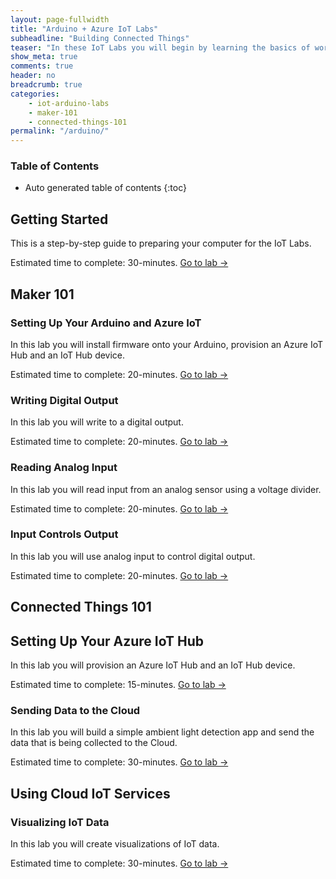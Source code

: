 ```yaml
---
layout: page-fullwidth
title: "Arduino + Azure IoT Labs"
subheadline: "Building Connected Things"
teaser: "In these IoT Labs you will begin by learning the basics of working with micro-controllers and sensors, and move on to connecting them to the Internet. You will learn how to leverage Cloud IoT services to collect data and control devices and use advanced services like machine learning and analytics to discover insights using your Things."
show_meta: true
comments: true
header: no
breadcrumb: true
categories:
    - iot-arduino-labs
    - maker-101
    - connected-things-101
permalink: "/arduino/"
---
```


### Table of Contents
*  Auto generated table of contents
{:toc}

## Getting Started
This is a step-by-step guide to preparing your computer for the IoT Labs.

Estimated time to complete: 30-minutes. [Go to lab ->](/arduino/00/)

## Maker 101

### Setting Up Your Arduino and Azure IoT
In this lab you will install firmware onto your Arduino, provision an Azure IoT Hub and an IoT Hub device.

Estimated time to complete: 20-minutes. [Go to lab ->](/arduino/01/)

### Writing Digital Output
In this lab you will write to a digital output.

Estimated time to complete: 20-minutes. [Go to lab ->](/arduino/02/)

### Reading Analog Input
In this lab you will read input from an analog sensor using a voltage divider.

Estimated time to complete: 20-minutes. [Go to lab ->](/arduino/03/)

### Input Controls Output
In this lab you will use analog input to control digital output.

Estimated time to complete: 20-minutes. [Go to lab ->](/arduino/04/)

## Connected Things 101

## Setting Up Your Azure IoT Hub
In this lab you will provision an Azure IoT Hub and an IoT Hub device.

Estimated time to complete: 15-minutes. [Go to lab ->](/arduino/05/)

### Sending Data to the Cloud
In this lab you will build a simple ambient light detection app and send the data that is being collected to the Cloud.

Estimated time to complete: 30-minutes. [Go to lab ->](/arduino/06/)

## Using Cloud IoT Services

### Visualizing IoT Data
In this lab you will create visualizations of IoT data.

Estimated time to complete: 30-minutes. [Go to lab ->](/arduino/07/)